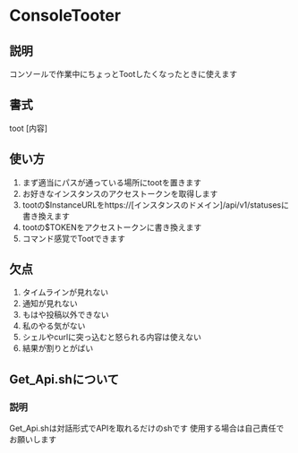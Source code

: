 # ConsoleTooter
## 説明
コンソールで作業中にちょっとTootしたくなったときに使えます
## 書式
toot [内容]
## 使い方
1. まず適当にパスが通っている場所にtootを置きます
2. お好きなインスタンスのアクセストークンを取得します
3. tootの$InstanceURLをhttps://[インスタンスのドメイン]/api/v1/statusesに書き換えます
4. tootの$TOKENをアクセストークンに書き換えます
5. コマンド感覚でTootできます
## 欠点
1. タイムラインが見れない
2. 通知が見れない
3. もはや投稿以外できない
4. 私のやる気がない
5. シェルやcurlに突っ込むと怒られる内容は使えない
6. 結果が割りとがばい
## Get_Api.shについて
### 説明
Get_Api.shは対話形式でAPIを取れるだけのshです
使用する場合は自己責任でお願いします
